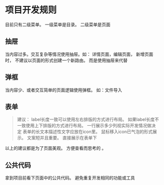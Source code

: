 # 项目开发规则

目前只有二级菜单。 一级菜单是目录。 二级菜单是页面

## 抽屉

当内容过多。交互复杂等情况使用抽屉。如：
详情页面，编辑页面， 新增页面时， 不建议以页面的形式创建一个新路由。 而是使用抽屉来代替

## 弹框

当内容少、或者交互简单的页面逻辑使用弹框。 如：文件导入

## 表单

> 建议： label长度一致可以使用左右排版的方式进行布局。 如果label长度不一致使用上下排版的方式进行布局。 一行展示多少列视实际开发情况做决定
> 表单的长文本描述性文字应放在icon里。 鼠标移入icon已气泡的形式展示。 文案短并且重要。 直接展示在表单下

以上的建议都是为了页面美观。 方便查看而思考的 。

## 公共代码

拿到项目前看下页面中的公共代码。 避免重复开发相同的功能或工具